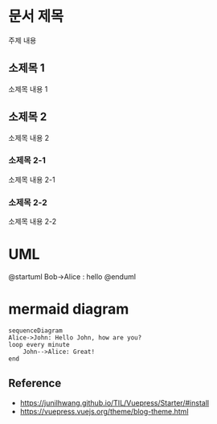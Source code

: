 # 문서 제목
주제 내용

## 소제목 1
소제목 내용 1

## 소제목 2
소제목 내용 2

### 소제목 2-1
소제목 내용 2-1

### 소제목 2-2
소제목 내용 2-2

# UML
@startuml
Bob->Alice : hello
@enduml

# mermaid diagram
```mermaid
sequenceDiagram
Alice->John: Hello John, how are you?
loop every minute
    John-->Alice: Great!
end
```

## Reference
- https://junilhwang.github.io/TIL/Vuepress/Starter/#install
- https://vuepress.vuejs.org/theme/blog-theme.html
